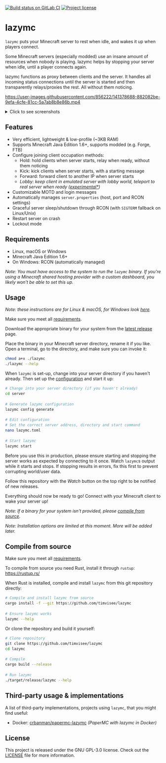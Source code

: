 [![Build status on GitLab CI][gitlab-ci-master-badge]][gitlab-ci-link]
[![Project license][license-badge]](LICENSE)

[gitlab-ci-link]: https://gitlab.com/timvisee/lazymc/pipelines
[gitlab-ci-master-badge]: https://gitlab.com/timvisee/lazymc/badges/master/pipeline.svg
[license-badge]: https://img.shields.io/github/license/timvisee/lazymc

# lazymc

`lazymc` puts your Minecraft server to rest when idle, and wakes it up when
players connect.

Some Minecraft servers (especially modded) use an insane amount of resources
when nobody is playing. lazymc helps by stopping your server when idle, until a
player connects again.

lazymc functions as proxy between clients and the server. It handles all
incoming status connections until the server is started and then transparently
relays/proxies the rest. All without them noticing.

https://user-images.githubusercontent.com/856222/141378688-882082be-9efa-4cfe-81cc-5a7ab8b8e86b.mp4


<details><summary>Click to see screenshots</summary>
<p>

![Sleeping server](./res/screenshot/sleeping.png)
![Join sleeping server](./res/screenshot/join.png)
![Starting server](./res/screenshot/starting.png)
![Started server](./res/screenshot/started.png)

</p>
</details>

## Features

- Very efficient, lightweight & low-profile (~3KB RAM)
- Supports Minecraft Java Edition 1.6+, supports modded (e.g. Forge, FTB)
- Configure joining client occupation methods:
  - Hold: hold clients when server starts, relay when ready, without them noticing
  - Kick: kick clients when server starts, with a starting message
  - Forward: forward client to another IP when server starts
  - _Lobby: keep client in emulated server with lobby world, teleport to real server when ready ([experimental*](./docs/join-method-lobby.md))_
- Customizable MOTD and login messages
- Automatically manages `server.properties` (host, port and RCON settings)
- Graceful server sleep/shutdown through RCON (with `SIGTERM` fallback on Linux/Unix)
- Restart server on crash
- Lockout mode

## Requirements

- Linux, macOS or Windows
- Minecraft Java Edition 1.6+
- On Windows: RCON (automatically managed)

_Note: You must have access to the system to run the `lazymc` binary. If you're
using a Minecraft shared hosting provider with a custom dashboard, you likely
won't be able to set this up._

## Usage

_Note: these instructions are for Linux & macOS, for Windows look
[here](./docs/usage-windows.md)._

Make sure you meet all [requirements](#requirements).

Download the appropriate binary for your system from the [latest
release][latest-release] page.

Place the binary in your Minecraft server directory, rename it if you like.
Open a terminal, go to the directory, and make sure you can invoke it:

```bash
chmod a+x ./lazymc
./lazymc --help
```

When `lazymc` is set-up, change into your server directory if you haven't
already. Then set up the [configuration](./res/lazymc.toml) and start it up:

```bash
# Change into your server directory (if you haven't already)
cd server

# Generate lazymc configuration
lazymc config generate

# Edit configuration
# Set the correct server address, directory and start command
nano lazymc.toml

# Start lazymc
lazymc start
```

Before you use this in production, please ensure starting and stopping the
server works as expected by connecting to it once. Watch `lazymc`s output while
it starts and stops. If stopping results in errors, fix this first to prevent
corrupting world/user data.

Follow this repository with the _Watch_ button on the top right to be notified of new releases.

Everything should now be ready to go! Connect with your Minecraft client to wake
your server up!

_Note: If a binary for your system isn't provided, please [compile from
source](#compile-from-source)._

_Note: Installation options are limited at this moment. More will be added
later._

[latest-release]: https://github.com/timvisee/lazymc/releases/latest

## Compile from source

Make sure you meet all [requirements](#requirements).

To compile from source you need Rust, install it through `rustup`: https://rustup.rs/

When Rust is installed, compile and install `lazymc` from this git repository
directly:

```bash
# Compile and install lazymc from source
cargo install -f --git https://github.com/timvisee/lazymc

# Ensure lazymc works
lazymc --help
```

Or clone the repository and build it yourself:

```bash
# Clone repository
git clone https://github.com/timvisee/lazymc
cd lazymc

# Compile
cargo build --release

# Run lazymc
./target/release/lazymc --help
```

## Third-party usage & implementations

A list of third-party implementations, projects using `lazymc`, that you might
find useful:

- Docker: [crbanman/papermc-lazymc](https://hub.docker.com/r/crbanman/papermc-lazymc) _(PaperMC with lazymc in Docker)_

## License

This project is released under the GNU GPL-3.0 license.
Check out the [LICENSE](LICENSE) file for more information.
